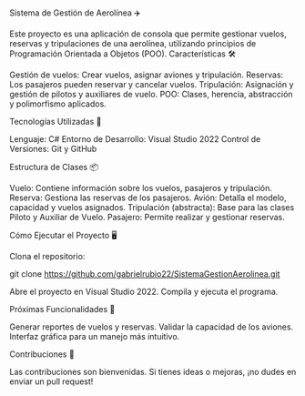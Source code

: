 Sistema de Gestión de Aerolínea ✈️

Este proyecto es una aplicación de consola que permite gestionar vuelos, reservas y tripulaciones de una aerolínea, utilizando principios de Programación Orientada a Objetos (POO).
Características 🛠️

  Gestión de vuelos: Crear vuelos, asignar aviones y tripulación.
  Reservas: Los pasajeros pueden reservar y cancelar vuelos.
  Tripulación: Asignación y gestión de pilotos y auxiliares de vuelo.
  POO: Clases, herencia, abstracción y polimorfismo aplicados.

Tecnologías Utilizadas 🚀

  Lenguaje: C#
  Entorno de Desarrollo: Visual Studio 2022
  Control de Versiones: Git y GitHub

Estructura de Clases 📦

  Vuelo: Contiene información sobre los vuelos, pasajeros y tripulación.
  Reserva: Gestiona las reservas de los pasajeros.
  Avión: Detalla el modelo, capacidad y vuelos asignados.
  Tripulación (abstracta): Base para las clases Piloto y Auxiliar de Vuelo.
  Pasajero: Permite realizar y gestionar reservas.

Cómo Ejecutar el Proyecto 🖥️

  Clona el repositorio:

  git clone https://github.com/gabrielrubio22/SistemaGestionAerolinea.git

  Abre el proyecto en Visual Studio 2022.
  Compila y ejecuta el programa.

Próximas Funcionalidades 🌟

  Generar reportes de vuelos y reservas.
  Validar la capacidad de los aviones.
  Interfaz gráfica para un manejo más intuitivo.

Contribuciones 🤝

Las contribuciones son bienvenidas. Si tienes ideas o mejoras, ¡no dudes en enviar un pull request!

